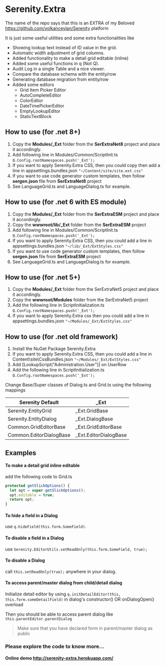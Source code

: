# Serenity.Extra

The name of the repo says that this is an EXTRA of my Beloved https://github.com/volkanceylan/Serenity platform

It is just some useful utilities and some extra functionalities like 
- Showing lookup text instead of ID value in the grid.
- Automatic width adjustment of grid columns.
- Added functionality to make a detail grid editable (inline)
- Added some useful functions in q (Not Q).
- Audit Log in a single Table and a nice viewer.
- Compare the database schema with the entity/row
- Generating database migration from entity/row
- Added some editors
   - Grid Item Picker Editor
   - AutoCompleteEditor
   - ColorEditor
   - DateTimePickerEditor
   - EmptyLookupEditor
   - StaticTextBlock
      
## How to use (for .net 8+)
1. Copy the **Modules/_Ext** folder from the **SerExtraNet8** project and place it accordingly.
3. Add following line in Modules/Common/ScriptInit.ts `Q.Config.rootNamespaces.push('_Ext');`
4. If you want to apply Serenity.Extra CSS, then you could copy then add a line in appsettings.bundles.json
`"~/Content/site/site.ext.css"`
5. If you want to use code generator custom templates, then follow **sergen.json** file from **SerExtraNet8** project
6. See LanguageGrid.ts and LanguageDialog.ts for example.

## How to use (for .net 6 with ES module)
1. Copy the **Modules/_Ext** folder from the **SerExtraESM** project and place it accordingly.
2. Copy the **wwwroot/lib/_Ext** folder from the **SerExtraESM** project
3. Add following line in Modules/Common/ScriptInit.ts `Q.Config.rootNamespaces.push('_Ext');`
4. If you want to apply Serenity.Extra CSS, then you could add a line in appsettings.bundles.json
`"~/lib/_Ext/ExtStyles.css"`
5. If you want to use code generator custom templates, then follow **sergen.json** file from **SerExtraESM** project
6. See LanguageGrid.ts and LanguageDialog.ts for example.

## How to use (for .net 5+)
1. Copy the **Modules/_Ext** folder from the SerExtraNet5 project and place it accordingly.
2. Copy the **wwwroot/Modules** folder from the SerExtraNet5 project
3. Add the following line in ScriptInitialization.ts `Q.Config.rootNamespaces.push('_Ext');`
4. If you want to apply Serenity.Extra css then you could add a line in appsettings.bundles.json
`"~/Modules/_Ext/ExtStyles.css"`

## How to use (for .net old framework)
1. Install the NuGet Package Serenity.Extra
4. If you want to apply Serenity.Extra CSS, then you could add a line in Content\site\CssBundles.json
`"~/Modules/_Ext/ExtStyles.css"`
5. Add [LookupScript("Administration.User")] on UserRow
6. Add the following line in ScriptInitialization.ts
```Q.Config.rootNamespaces.push('_Ext');```

Change Base/Super classes of Dialog.ts and Grid.ts using the following mappings

Serenity Default  |  _Ext
------------ | -------------
Serenity.EntityGrid | _Ext.GridBase
Serenity.EntityDialog | _Ext.DialogBase
Common.GridEditorBase | _Ext.GridEditorBase
Common.EditorDialogBase | _Ext.EditorDialogBase

## Examples

  #### To make a detail grid inline editable 
  add the following code to Grid.ts
  ```TypeScript
protected getSlickOptions() {
    let opt = super.getSlickOptions();
    opt.editable = true;
    return opt;
}
```
 #### To hide a field in a Dialog 
   use `q.hideField(this.form.SomeField)`.
   
 #### To disable a field in a Dialog 
   use `Serenity.EditorUtils.setReadOnly(this.form.SomeField, true);`
   
 #### To disable a Dialog 
   call `this.setReadOnly(true);` anywhere in your dialog.
   
 #### To access parent/master dialog from child/detail dialog
   Initialize detail editor by using `q.initDetailEditor(this, this.form.someDetailField)` in dialog's constructor() OR onDialogOpen() overload 
   
   Then you should be able to access parent dialog like `this.parentEditor.parentDialog`
   > Make sure that you have declared form in parent/master dialog as public
 
 ### Please explore the code to know more...
 
 #### Online demo http://serenity-extra.herokuapp.com/
